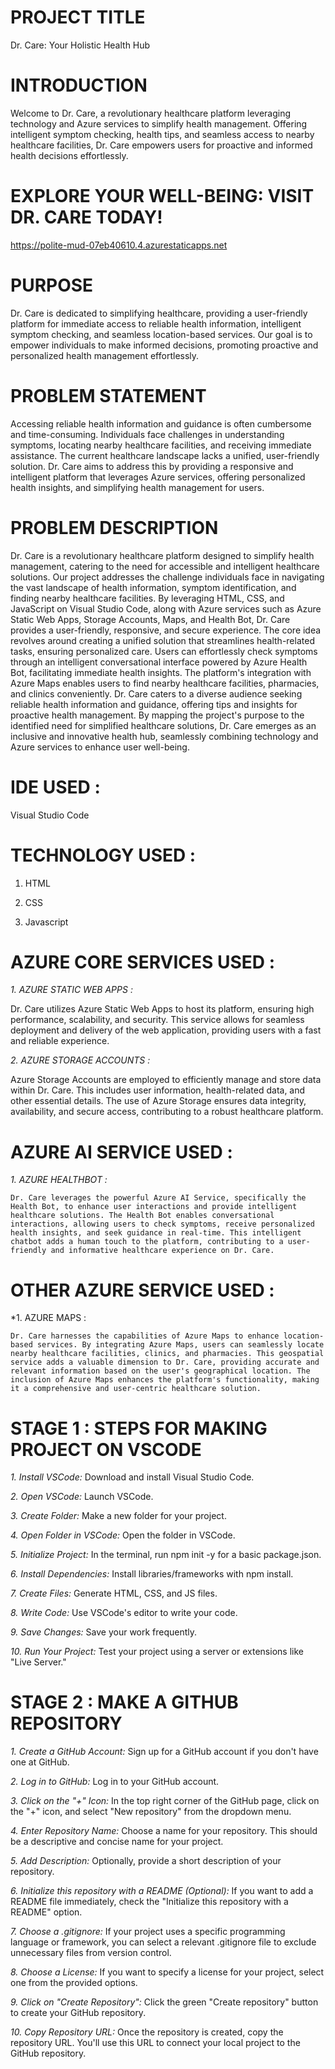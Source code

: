 # PROJECT TITLE

Dr. Care: Your Holistic Health Hub

# INTRODUCTION

Welcome to Dr. Care, a revolutionary healthcare platform leveraging technology and Azure services to simplify health management. Offering intelligent symptom checking, health tips, and seamless access to nearby healthcare facilities, Dr. Care empowers users for proactive and informed health decisions effortlessly.

# EXPLORE YOUR WELL-BEING: VISIT DR. CARE TODAY!

https://polite-mud-07eb40610.4.azurestaticapps.net

# PURPOSE

Dr. Care is dedicated to simplifying healthcare, providing a user-friendly platform for immediate access to reliable health information, intelligent symptom checking, and seamless location-based services. Our goal is to empower individuals to make informed decisions, promoting proactive and personalized health management effortlessly.

# PROBLEM STATEMENT

Accessing reliable health information and guidance is often cumbersome and time-consuming. Individuals face challenges in understanding symptoms, locating nearby healthcare facilities, and receiving immediate assistance. The current healthcare landscape lacks a unified, user-friendly solution. Dr. Care aims to address this by providing a responsive and intelligent platform that leverages Azure services, offering personalized health insights, and simplifying health management for users.

# PROBLEM DESCRIPTION

Dr. Care is a revolutionary healthcare platform designed to simplify health management, catering to the need for accessible and intelligent healthcare solutions. Our project addresses the challenge individuals face in navigating the vast landscape of health information, symptom identification, and finding nearby healthcare facilities. By leveraging HTML, CSS, and JavaScript on Visual Studio Code, along with Azure services such as Azure Static Web Apps, Storage Accounts, Maps, and Health Bot, Dr. Care provides a user-friendly, responsive, and secure experience. The core idea revolves around creating a unified solution that streamlines health-related tasks, ensuring personalized care.
Users can effortlessly check symptoms through an intelligent conversational interface powered by Azure Health Bot, facilitating immediate health insights. The platform's integration with Azure Maps enables users to find nearby healthcare facilities, pharmacies, and clinics conveniently. Dr. Care caters to a diverse audience seeking reliable health information and guidance, offering tips and insights for proactive health management. By mapping the project's purpose to the identified need for simplified healthcare solutions, Dr. Care emerges as an inclusive and innovative health hub, seamlessly combining technology and Azure services to enhance user well-being.

# IDE USED :

Visual Studio Code

# TECHNOLOGY USED :

1. HTML

2. CSS

3. Javascript

# AZURE CORE SERVICES USED :

*1. AZURE STATIC WEB APPS :*
  
   Dr. Care utilizes Azure Static Web Apps to host its platform, ensuring high performance, scalability, and security. This service allows for seamless deployment and delivery of the web application, providing users with a fast and reliable experience.

*2. AZURE STORAGE ACCOUNTS :*
  
   Azure Storage Accounts are employed to efficiently manage and store data within Dr. Care. This includes user information, health-related data, and other essential details. The use of Azure Storage ensures data integrity, availability, and secure access, contributing to a robust healthcare platform.

# AZURE AI SERVICE USED :

*1. AZURE HEALTHBOT :*

    Dr. Care leverages the powerful Azure AI Service, specifically the Health Bot, to enhance user interactions and provide intelligent healthcare solutions. The Health Bot enables conversational interactions, allowing users to check symptoms, receive personalized health insights, and seek guidance in real-time. This intelligent chatbot adds a human touch to the platform, contributing to a user-friendly and informative healthcare experience on Dr. Care.

# OTHER AZURE SERVICE USED :

*1. AZURE MAPS : 

    Dr. Care harnesses the capabilities of Azure Maps to enhance location-based services. By integrating Azure Maps, users can seamlessly locate nearby healthcare facilities, clinics, and pharmacies. This geospatial service adds a valuable dimension to Dr. Care, providing accurate and relevant information based on the user's geographical location. The inclusion of Azure Maps enhances the platform's functionality, making it a comprehensive and user-centric healthcare solution.

# STAGE 1 : STEPS FOR MAKING PROJECT ON VSCODE 

*1. Install VSCode:* Download and install Visual Studio Code.

*2. Open VSCode:* Launch VSCode.

*3. Create Folder:* Make a new folder for your project.

*4. Open Folder in VSCode:* Open the folder in VSCode.

*5. Initialize Project:* In the terminal, run npm init -y for a basic package.json.

*6. Install Dependencies:* Install libraries/frameworks with npm install.

*7. Create Files:* Generate HTML, CSS, and JS files.

*8. Write Code:* Use VSCode's editor to write your code.

*9. Save Changes:* Save your work frequently.

*10. Run Your Project:* Test your project using a server or extensions like "Live Server."

# STAGE 2 : MAKE A GITHUB REPOSITORY

*1. Create a GitHub Account:*
Sign up for a GitHub account if you don't have one at GitHub.

*2. Log in to GitHub:*
Log in to your GitHub account.

*3. Click on the "+" Icon:*
In the top right corner of the GitHub page, click on the "+" icon, and select "New repository" from the dropdown menu.

*4. Enter Repository Name:*
Choose a name for your repository. This should be a descriptive and concise name for your project.

*5. Add Description:*
Optionally, provide a short description of your repository.

*6. Initialize this repository with a README (Optional):*
If you want to add a README file immediately, check the "Initialize this repository with a README" option.

*7. Choose a .gitignore:*
If your project uses a specific programming language or framework, you can select a relevant .gitignore file to exclude unnecessary files from version control.

*8. Choose a License:*
If you want to specify a license for your project, select one from the provided options.

*9. Click on "Create Repository":*
Click the green "Create repository" button to create your GitHub repository.

*10. Copy Repository URL:*
Once the repository is created, copy the repository URL. You'll use this URL to connect your local project to the GitHub repository.

